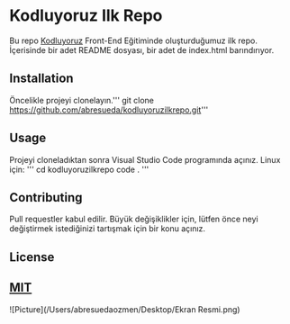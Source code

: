 # Kodluyoruz Ilk Repo
Bu repo [Kodluyoruz](https://www.kodluyoruz.org) Front-End Eğitiminde oluşturduğumuz ilk repo. İçerisinde bir adet README dosyası, bir adet de index.html barındırıyor.
## Installation
Öncelikle projeyi clonelayın.''' git clone https://github.com/abresueda/kodluyoruzilkrepo.git'''
## Usage
Projeyi cloneladıktan sonra Visual Studio Code programında açınız.
Linux için:
''' cd kodluyoruzilkrepo
code . '''
## Contributing
Pull requestler kabul edilir. Büyük değişiklikler için, lütfen önce neyi değiştirmek istediğinizi tartışmak için bir konu açınız.
## License
[MIT](https://choosealicense.com/licenses/mit/)
-----------------------
![Picture](/Users/abresuedaozmen/Desktop/Ekran Resmi.png)